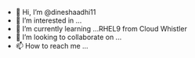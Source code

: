 - 👋 Hi, I’m @dineshaadhi11
- 👀 I’m interested in ...
- 🌱 I’m currently learning ...RHEL9 from Cloud Whistler
- 💞️ I’m looking to collaborate on ...
- 📫 How to reach me ...

<!---
dineshaadhi11/dineshaadhi11 is a ✨ special ✨ repository because its `README.md` (this file) appears on your GitHub profile.
You can click the Preview link to take a look at your changes.
--->

